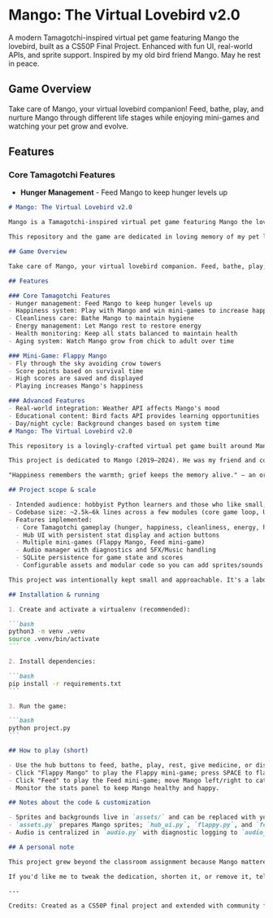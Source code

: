 # Mango: The Virtual Lovebird v2.0

A modern Tamagotchi-inspired virtual pet game featuring Mango the lovebird, built as a CS50P Final Project. Enhanced with fun UI, real-world APIs, and sprite support. Inspired by my old bird friend Mango. May he rest in peace.

## Game Overview

Take care of Mango, your virtual lovebird companion! Feed, bathe, play, and nurture Mango through different life stages while enjoying mini-games and watching your pet grow and evolve.

## Features

### Core Tamagotchi Features
- **Hunger Management** - Feed Mango to keep hunger levels up
````markdown
# Mango: The Virtual Lovebird v2.0

Mango is a Tamagotchi-inspired virtual pet game featuring Mango the lovebird, built as a final project for CS50's Introduction to Programming with Python at Harvard.

This repository and the game are dedicated in loving memory of my pet love bird Mango (2019–2024). Mango was too beautiful for this world. He was more than a pet — he was my friend and a member of my family. I miss him deeply. May he be flying among the stars.

## Game Overview

Take care of Mango, your virtual lovebird companion. Feed, bathe, play, and nurture Mango through different life stages while enjoying mini-games and watching your pet grow.

## Features

### Core Tamagotchi Features
- Hunger management: Feed Mango to keep hunger levels up
- Happiness system: Play with Mango and win mini-games to increase happiness
- Cleanliness care: Bathe Mango to maintain hygiene
- Energy management: Let Mango rest to restore energy
- Health monitoring: Keep all stats balanced to maintain health
- Aging system: Watch Mango grow from chick to adult over time

### Mini-Game: Flappy Mango
- Fly through the sky avoiding crow towers
- Score points based on survival time
- High scores are saved and displayed
- Playing increases Mango's happiness

### Advanced Features
- Real-world integration: Weather API affects Mango's mood
- Educational content: Bird facts API provides learning opportunities
- Day/night cycle: Background changes based on system time
# Mango: The Virtual Lovebird v2.0

This repository is a lovingly-crafted virtual pet game built around Mango, my pet lovebird. It started as a small CS50P final project and grew into a larger hobby project that combines gameplay, UI polish, and a handful of mini-games.

This project is dedicated to Mango (2019–2024). He was my friend and companion — this code is a small, imperfect tribute to him.

"Happiness remembers the warmth; grief keeps the memory alive." — an original line inspired by Mango's companionship.

## Project scope & scale

- Intended audience: hobbyist Python learners and those who like small, nostalgic virtual-pet experiences.
- Codebase size: ~2.5k–6k lines across a few modules (core game loop, UI, audio, assets, mini-games, DB persistence).
- Features implemented:
  - Core Tamagotchi gameplay (hunger, happiness, cleanliness, energy, health)
  - Hub UI with persistent stat display and action buttons
  - Multiple mini-games (Flappy Mango, Feed mini-game)
  - Audio manager with diagnostics and SFX/Music handling
  - SQLite persistence for game state and scores
  - Configurable assets and modular code so you can add sprites/sounds easily

This project was intentionally kept small and approachable. It's a labor of love and a learning vehicle rather than a production-grade game engine.

## Installation & running

1. Create and activate a virtualenv (recommended):

```bash
python3 -m venv .venv
source .venv/bin/activate
```

2. Install dependencies:

```bash
pip install -r requirements.txt
```

3. Run the game:

```bash
python project.py
```

## How to play (short)

- Use the hub buttons to feed, bathe, play, rest, give medicine, or discipline Mango.
- Click "Flappy Mango" to play the Flappy mini-game; press SPACE to flap, ESC to return.
- Click "Feed" to play the Feed mini-game; move Mango left/right to catch falling seeds.
- Monitor the stats panel to keep Mango healthy and happy.

## Notes about the code & customization

- Sprites and backgrounds live in `assets/` and can be replaced with your own images.
- `assets.py` prepares Mango sprites; `hub_ui.py`, `flappy.py`, and `feed_minigame.py` contain the UI and mini-game logic.
- Audio is centralized in `audio.py` with diagnostic logging to `audio_debug.log` for troubleshooting.

## A personal note

This project grew beyond the classroom assignment because Mango mattered. If you find the game brings a smile, know that it was made in memory of a small bird who made a big difference.

If you'd like me to tweak the dedication, shorten it, or remove it, tell me what tone you'd prefer and I'll update the README.

---

Credits: Created as a CS50P final project and extended with community feedback and personal polish.

